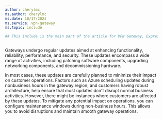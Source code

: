 ```yaml
---
author: cherylmc
ms.author: cherylmc
ms.date: 10/17/2023
ms.service: vpn-gateway
ms.topic: include

## This include is the main part of the article for VPN Gateway, ExpressRoute, and Virtual WAN. If you have changes to make to this include, verify that they apply in context for all 3 services. If not, go to the article page for the specific service and add the information as a separate section there.
---
```


Gateways undergo regular updates aimed at enhancing functionality, reliability, performance, and security. These updates encompass a wide range of activities, including patching software components, upgrading networking components, and decommissioning hardware.

In most cases, these updates are carefully planned to minimize their impact on customer operations. Factors such as Azure scheduling updates during nonbusiness hours in the gateway region, and customers having robust architecture, help ensure that most updates don't disrupt normal business activities. However, there might be instances where customers are affected by these updates. To mitigate any potential impact on operations, you can configure maintenance windows during non-business hours. This allows you to avoid disruptions and maintain smooth gateway operations.